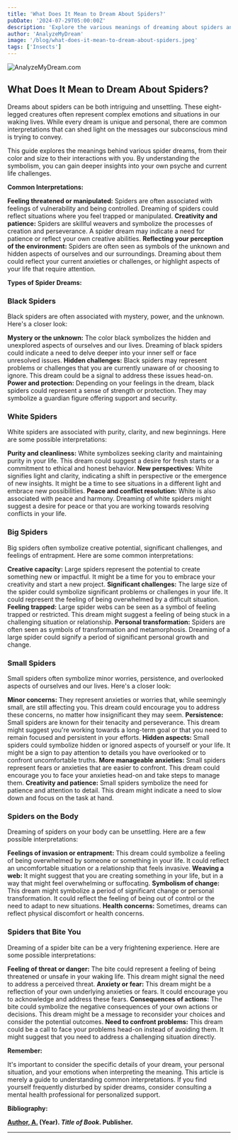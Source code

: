 ```yaml
---
title: 'What Does It Mean to Dream About Spiders?'
pubDate: '2024-07-29T05:00:00Z'
description: 'Explore the various meanings of dreaming about spiders and what they might be saying about you.'
author: 'AnalyzeMyDream'
image: '/blog/what-does-it-mean-to-dream-about-spiders.jpeg'
tags: ['Insects']
---
```


![AnalyzeMyDream.com](/blog/what-does-it-mean-to-dream-about-spiders.jpeg)

## What Does It Mean to Dream About Spiders?

Dreams about spiders can be both intriguing and unsettling. These eight-legged creatures often represent complex emotions and situations in our waking lives. While every dream is unique and personal, there are common interpretations that can shed light on the messages our subconscious mind is trying to convey. 

This guide explores the meanings behind various spider dreams, from their color and size to their interactions with you. By understanding the symbolism, you can gain deeper insights into your own psyche and current life challenges.

**Common Interpretations:**

**Feeling threatened or manipulated:** Spiders are often associated with feelings of vulnerability and being controlled. Dreaming of spiders could reflect situations where you feel trapped or manipulated.
**Creativity and patience:** Spiders are skillful weavers and symbolize the processes of creation and perseverance. A spider dream may indicate a need for patience or reflect your own creative abilities.
**Reflecting your perception of the environment:** Spiders are often seen as symbols of the unknown and hidden aspects of ourselves and our surroundings. Dreaming about them could reflect your current anxieties or challenges, or highlight aspects of your life that require attention.

**Types of Spider Dreams:**

### **Black Spiders**

Black spiders are often associated with mystery, power, and the unknown. Here's a closer look:

**Mystery or the unknown:** The color black symbolizes the hidden and unexplored aspects of ourselves and our lives. Dreaming of black spiders could indicate a need to delve deeper into your inner self or face unresolved issues.
**Hidden challenges:**  Black spiders may represent problems or challenges that you are currently unaware of or choosing to ignore.  This dream could be a signal to address these issues head-on.
**Power and protection:**  Depending on your feelings in the dream, black spiders could represent a sense of strength or protection. They may symbolize a guardian figure offering support and security.

### **White Spiders**

White spiders are associated with purity, clarity, and new beginnings. Here are some possible interpretations:

**Purity and cleanliness:** White symbolizes seeking clarity and maintaining purity in your life. This dream could suggest a desire for fresh starts or a commitment to ethical and honest behavior.
**New perspectives:**  White signifies light and clarity, indicating a shift in perspective or the emergence of new insights. It might be a time to see situations in a different light and embrace new possibilities.
**Peace and conflict resolution:**  White is also associated with peace and harmony. Dreaming of white spiders might suggest a desire for peace or that you are working towards resolving conflicts in your life.

### **Big Spiders**

Big spiders often symbolize creative potential, significant challenges, and feelings of entrapment. Here are some common interpretations:

**Creative capacity:**  Large spiders represent the potential to create something new or impactful. It might be a time for you to embrace your creativity and start a new project.
**Significant challenges:**  The large size of the spider could symbolize significant problems or challenges in your life.  It could represent the feeling of being overwhelmed by a difficult situation.
**Feeling trapped:**  Large spider webs can be seen as a symbol of feeling trapped or restricted. This dream might suggest a feeling of being stuck in a challenging situation or relationship.
**Personal transformation:**  Spiders are often seen as symbols of transformation and metamorphosis. Dreaming of a large spider could signify a period of significant personal growth and change.

### **Small Spiders**

Small spiders often symbolize minor worries, persistence, and overlooked aspects of ourselves and our lives. Here's a closer look:

**Minor concerns:**  They represent anxieties or worries that, while seemingly small, are still affecting you.  This dream could encourage you to address these concerns, no matter how insignificant they may seem.
**Persistence:**  Small spiders are known for their tenacity and perseverance.  This dream might suggest you're working towards a long-term goal or that you need to remain focused and persistent in your efforts.
**Hidden aspects:**  Small spiders could symbolize hidden or ignored aspects of yourself or your life. It might be a sign to pay attention to details you have overlooked or to confront uncomfortable truths.
**More manageable anxieties:**  Small spiders represent fears or anxieties that are easier to confront.  This dream could encourage you to face your anxieties head-on and take steps to manage them.
**Creativity and patience:**  Small spiders symbolize the need for patience and attention to detail.  This dream might indicate a need to slow down and focus on the task at hand.

### **Spiders on the Body**

Dreaming of spiders on your body can be unsettling. Here are a few possible interpretations:

**Feelings of invasion or entrapment:**  This dream could symbolize a feeling of being overwhelmed by someone or something in your life.  It could reflect an uncomfortable situation or a relationship that feels invasive.
**Weaving a web:**  It might suggest that you are creating something in your life, but in a way that might feel overwhelming or suffocating.
**Symbolism of change:**  This dream might symbolize a period of significant change or personal transformation. It could reflect the feeling of being out of control or the need to adapt to new situations.
**Health concerns:**  Sometimes, dreams can reflect physical discomfort or health concerns.

### **Spiders that Bite You**

Dreaming of a spider bite can be a very frightening experience. Here are some possible interpretations:

**Feeling of threat or danger:**  The bite could represent a feeling of being threatened or unsafe in your waking life.  This dream might signal the need to address a perceived threat.
**Anxiety or fear:**  This dream might be a reflection of your own underlying anxieties or fears. It could encourage you to acknowledge and address these fears.
**Consequences of actions:**  The bite could symbolize the negative consequences of your own actions or decisions. This dream might be a message to reconsider your choices and consider the potential outcomes.
**Need to confront problems:**  This dream could be a call to face your problems head-on instead of avoiding them. It might suggest that you need to address a challenging situation directly.

**Remember:** 

It's important to consider the specific details of your dream, your personal situation, and your emotions when interpreting the meaning.  This article is merely a guide to understanding common interpretations. If you find yourself frequently disturbed by spider dreams, consider consulting a mental health professional for personalized support.

**Bibliography:**

**[Author, A.](https://www.example.com/author-a-bio) (Year). *Title of Book*. Publisher.** 

---